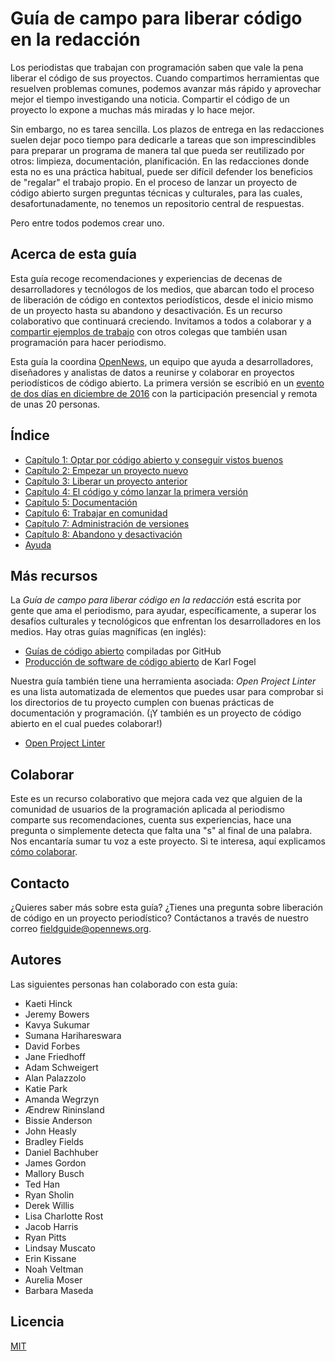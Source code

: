 # Guía de campo para liberar código en la redacción

Los periodistas que trabajan con programación saben que vale la pena liberar el código de sus proyectos. Cuando compartimos herramientas que resuelven problemas comunes, podemos avanzar más rápido y aprovechar mejor el tiempo investigando una noticia. Compartir el código de un proyecto lo expone a muchas más miradas y lo hace mejor.

Sin embargo, no es tarea sencilla. Los plazos de entrega en las redacciones suelen dejar poco tiempo para dedicarle a tareas que son imprescindibles para preparar un programa de manera tal que pueda ser reutilizado por otros: limpieza, documentación, planificación. En las redacciones donde esta no es una práctica habitual, puede ser difícil defender los beneficios de "regalar" el trabajo propio. En el proceso de lanzar un proyecto de código abierto surgen preguntas técnicas y culturales, para las cuales, desafortunadamente, no tenemos un repositorio central de respuestas.

Pero entre todos podemos crear uno.

## Acerca de esta guía

Esta guía recoge recomendaciones y experiencias de decenas de desarrolladores y tecnólogos de los medios, que abarcan todo el proceso de liberación de código en contextos periodísticos, desde el inicio mismo de un proyecto hasta su abandono y desactivación. Es un recurso colaborativo que continuará creciendo. Invitamos a todos a colaborar y a [compartir ejemplos de trabajo](docs/es/colaborar.md) con otros colegas que también usan programación para hacer periodismo.

Esta guía la coordina [OpenNews](https://opennews.org/), un equipo que ayuda a desarrolladores, diseñadores y analistas de datos a reunirse y colaborar en proyectos periodísticos de código abierto. La primera versión se escribió en un [evento de dos días en diciembre de 2016](https://source.opennews.org/articles/building-guide-open-sourcing-newsroom-code/) con la participación presencial y remota de unas 20 personas.

## Índice

* [Capítulo 1: Optar por código abierto y conseguir vistos buenos](Capitulo01-Optar-por-codigo-abierto.md)
* [Capítulo 2: Empezar un proyecto nuevo](Capitulo02-Empezar-proyecto-nuevo.md)
* [Capítulo 3: Liberar un proyecto anterior](Capitulo03-Proyectos-anteriores.md)
* [Capítulo 4: El código y cómo lanzar la primera versión](Capitulo04-Codigo-primera-version.md)
* [Capítulo 5: Documentación](Capitulo05-Documentacion.md)
* [Capítulo 6: Trabajar en comunidad](Capitulo06-Comunidad.md)
* [Capítulo 7: Administración de versiones](Capitulo07-Versiones.md)
* [Capítulo 8: Abandono y desactivación](Capitulo08-Abandono-desactivacion.md)
* [Ayuda](ayuda.md)

## Más recursos

La *Guía de campo para liberar código en la redacción* está escrita por gente que ama el periodismo, para ayudar, específicamente, a superar los desafíos culturales y tecnológicos que enfrentan los desarrolladores en los medios. Hay otras guías magníficas (en inglés):

* [Guías de código abierto](https://opensource.guide/) compiladas por GitHub
* [Producción de software de código abierto](http://producingoss.com/) de Karl Fogel

Nuestra guía también tiene una herramienta asociada: *Open Project Linter* es una lista automatizada de elementos que puedes usar para comprobar si los directorios de tu proyecto cumplen con buenas prácticas de documentación y programación. (¡Y también es un proyecto de código abierto en el cual puedes colaborar!)

* [Open Project Linter](https://github.com/OpenNewsLabs/open-project-linter)

## Colaborar

Este es un recurso colaborativo que mejora cada vez que alguien de la comunidad de usuarios de la programación aplicada al periodismo comparte sus recomendaciones, cuenta sus experiencias, hace una pregunta o simplemente detecta que falta una "s" al final de una palabra. Nos encantaría sumar tu voz a este proyecto. Si te interesa, aquí explicamos [cómo colaborar](docs/es/colaborar.md).

## Contacto

¿Quieres saber más sobre esta guía? ¿Tienes una pregunta sobre liberación de código en un proyecto periodístico? Contáctanos a través de nuestro correo [fieldguide@opennews.org](mailto:fieldguide@opennews.org).

## Autores

Las siguientes personas han colaborado con esta guía:

* Kaeti Hinck
* Jeremy Bowers
* Kavya Sukumar
* Sumana Harihareswara
* David Forbes
* Jane Friedhoff
* Adam Schweigert
* Alan Palazzolo
* Katie Park
* Amanda Wegrzyn
* Ændrew Rininsland
* Bissie Anderson
* John Heasly
* Bradley Fields
* Daniel Bachhuber
* James Gordon
* Mallory Busch
* Ted Han
* Ryan Sholin
* Derek Willis
* Lisa Charlotte Rost
* Jacob Harris
* Ryan Pitts
* Lindsay Muscato
* Erin Kissane
* Noah Veltman
* Aurelia Moser
* Barbara Maseda

## Licencia

[MIT](https://github.com/OpenNewsLabs/field-guide-open-source-newsroom/blob/master/es/LICENCIA.md)
